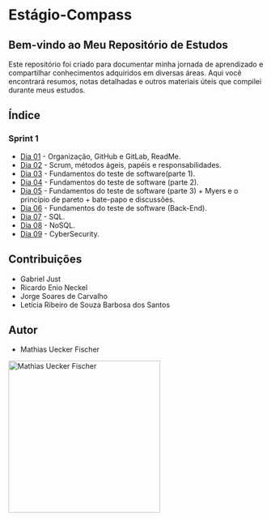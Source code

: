# Estágio-Compass

## Bem-vindo ao Meu Repositório de Estudos

Este repositório foi criado para documentar minha jornada de aprendizado e compartilhar conhecimentos adquiridos em diversas áreas. Aqui você encontrará resumos, notas detalhadas e outros materiais úteis que compilei durante meus estudos.

## Índice

### Sprint 1
- [Dia 01](https://github.com/MTSuF/Estagio-Compass/blob/main/2024/maio/dia01-06-05.md) - Organização, GitHub e GitLab, ReadMe.
- [Dia 02](https://github.com/MTSuF/Estagio-Compass/blob/main/2024/maio/dia02-07-05.md) - Scrum, métodos ágeis, papéis e responsabilidades.
- [Dia 03](https://github.com/MTSuF/Estagio-Compass/blob/main/2024/maio/dia03-08-05.md) - Fundamentos do teste de software(parte 1).
- [Dia 04](https://github.com/MTSuF/Estagio-Compass/blob/main/2024/maio/dia04-09-05.md) - Fundamentos do teste de software (parte 2).
- [Dia 05](https://github.com/MTSuF/Estagio-Compass/blob/main/2024/maio/dia05-10-05.md) - Fundamentos do teste de software (parte 3) + Myers e o princípio de pareto + bate-papo e discussões.
- [Dia 06](https://github.com/MTSuF/Estagio-Compass/blob/main/2024/maio/dia06-13-05.md) - Fundamentos do teste de software (Back-End).
- [Dia 07](https://github.com/MTSuF/Estagio-Compass/blob/main/2024/maio/dia07-14-05.md) - SQL.
- [Dia 08](https://github.com/MTSuF/Estagio-Compass/blob/main/2024/maio/dia08-15-05.md) - NoSQL.
- [Dia 09](https://github.com/MTSuF/Estagio-Compass/blob/main/2024/maio/dia09-16-05.md) - CyberSecurity.

## Contribuições 
- Gabriel Just
- Ricardo Enio Neckel
- Jorge Soares de Carvalho
- Letícia Ribeiro de Souza Barbosa dos Santos 

## Autor
- Mathias Uecker Fischer
<img src="https://github.com/MTSuF/Estagio-Compass/assets/129664506/fb2acdb7-b7ac-4b45-929e-b77ea928f994" alt="Mathias Uecker Fischer" width="300" height="300">
